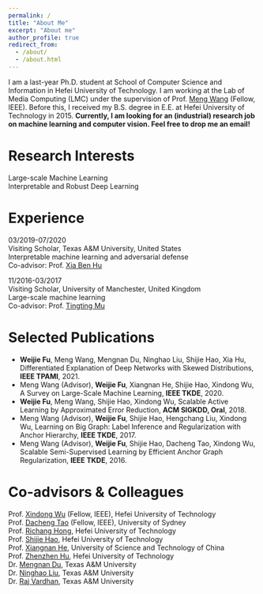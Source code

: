 ```yaml
---
permalink: /
title: "About Me"
excerpt: "About me"
author_profile: true
redirect_from: 
  - /about/
  - /about.html
---
```


I am a last-year Ph.D. student at School of Computer Science and Information in Hefei University of Technology. I am working at the Lab of Media Computing (LMC) under the supervision of Prof. [Meng Wang](https://sites.google.com/view/meng-wang/home) (Fellow, IEEE). Before this, I received my B.S. degree in E.E. at Hefei University of Technology in 2015. <b>Currently, I am looking for an (industrial) research job on machine learning and computer vision. Feel free to drop me an email!</b>

# Research Interests
Large-scale Machine Learning
<br>Interpretable and Robust Deep Learning


# Experience

03/2019-07/2020 
<br>Visiting Scholar, Texas A&M University, United States 
<br>Interpretable machine learning and adversarial defense
<br>Co-advisor: Prof. [Xia Ben Hu](https://people.engr.tamu.edu/xiahu/index.html)

11/2016-03/2017 
<br>Visiting Scholar, University of Manchester, United Kingdom
<br>Large-scale machine learning
<br>Co-advisor: Prof. [Tingting Mu](https://personalpages.manchester.ac.uk/staff/tingting.mu/Site/About_Me.html)

# Selected Publications
- <b>Weijie Fu</b>, Meng Wang, Mengnan Du, Ninghao Liu, Shijie Hao, Xia Hu, Differentiated Explanation of Deep Networks with Skewed Distributions, <b>IEEE TPAMI</b>, 2021.
- Meng Wang (Advisor), <b>Weijie Fu</b>, Xiangnan He, Shijie Hao, Xindong Wu, A Survey on Large-Scale Machine Learning, <b>IEEE TKDE</b>, 2020.
- <b>Weijie Fu</b>, Meng Wang, Shijie Hao, Xindong Wu, Scalable Active Learning by Approximated Error Reduction, <b>ACM SIGKDD, Oral</b>, 2018.
- Meng Wang (Advisor), <b>Weijie Fu</b>, Shijie Hao, Hengchang Liu, Xindong Wu, Learning on Big Graph: Label Inference and Regularization with Anchor Hierarchy, <b>IEEE TKDE</b>, 2017.
- Meng Wang (Advisor), <b>Weijie Fu</b>, Shijie Hao, Dacheng Tao, Xindong Wu, Scalable Semi-Supervised Learning by Efficient Anchor Graph Regularization, <b>IEEE TKDE</b>, 2016.

# Co-advisors & Colleagues
Prof. [Xindong Wu](http://xwu.bigke.org/) (Fellow, IEEE), Hefei University of Technology<br>
Prof. [Dacheng Tao](https://www.sydney.edu.au/engineering/about/our-people/academic-staff/dacheng-tao.html) (Fellow, IEEE), University of Sydney<br>
Prof. [Richang Hong](https://sites.google.com/site/homeofrichanghong/), Hefei University of Technology<br>
Prof. [Shijie Hao](http://ci.hfut.edu.cn/2020/1209/c11505a245814/page.htm), Hefei University of Technology<br>
Prof. [Xiangnan He](http://staff.ustc.edu.cn/~hexn/), University of Science and Technology of China<br>
Prof. [Zhenzhen Hu](https://scholar.google.com/citations?user=N6Llq94AAAAJ&hl=en), Hefei University of Technology<br>
Dr. [Mengnan Du](https://mengnandu.com/), Texas A&M University<br>
Dr. [Ninghao Liu](http://people.tamu.edu/~nhliu43/), Texas A&M University<br>
Dr. [Raj Vardhan](https://www.linkedin.com/in/raj-vardhan/), Texas A&M University
